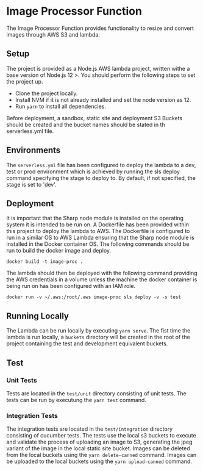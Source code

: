 # Image Processor Function

The Image Processor Function provides functionality to resize and convert images through AWS S3 and lambda.

## Setup

The project is provided as a Node.js AWS lambda project, written withe a base version of Node.js 12 >. You should perform the following steps to set the project up.

- Clone the project locally.
- Install NVM if it is not already installed and set the node version as 12.
- Run `yarn` to install all dependencies.

Before deployment, a sandbox, static site and deployment S3 Buckets should be created and the bucket names should be stated in th serverless.yml file.

## Environments

The `serverless.yml` file has been configured to deploy the lambda to a dev, test or prod environment which is achieved by running the sls deploy command specifying the stage to deploy to. By default, if not specified, the stage is set to 'dev'.

## Deployment

It is important that the Sharp node module is installed on the operating system it is intended to be run on. A Dockerfile has been provided within this project to deploy the lambda to AWS. The Dockerfile is configured to run in a similar OS to AWS Lambda ensuring that the Sharp node module is installed in the Docker container OS. The following commands should be run to build the docker image and deploy.

`docker build -t image-proc .`

The lambda should then be deployed with the following command providing the AWS credentials in a volume unless the machine the docker container is being run on has been configured with an IAM role.

`docker run -v ~/.aws:/root/.aws image-proc sls deploy -v -s test`

## Running Locally

The Lambda can be run locally by executing `yarn serve`. The fist time the lambda is run locally, a `buckets` directory will be created in the root of the project containing the test and development equivalent buckets.

## Test

### Unit Tests

Tests are located in the `test/unit` directory consisting of unit tests. The tests can be run by executung the `yarn test` command.

### Integration Tests

The integration tests are located in the `test/integration` directory consisting of cucumber tests. The tests use the local s3 buckets to execute and validate the process of uploading an image to S3, generating the jpeg variant of the image in the local static site bucket. Images can be deleted from the local buckets using the `yarn delete-canned` command. Images can be uploaded to the local buckets using the `yarn upload-canned` command.
